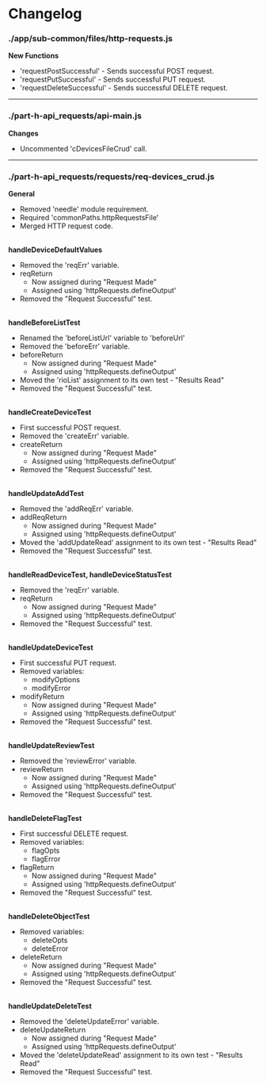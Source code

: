 # Changelog

### ./app/sub-common/files/http-requests.js

**New Functions**
* 'requestPostSuccessful' - Sends successful POST request.
* 'requestPutSuccessful' - Sends successful PUT request.
* 'requestDeleteSuccessful' - Sends successful DELETE request.

---

### ./part-h-api_requests/api-main.js

**Changes**
* Uncommented 'cDevicesFileCrud' call.

---

### ./part-h-api_requests/requests/req-devices_crud.js

**General**
* Removed 'needle' module requirement.
* Required 'commonPaths.httpRequestsFile'
* Merged HTTP request code.

\
**handleDeviceDefaultValues**
* Removed the 'reqErr' variable.
* reqReturn
	* Now assigned during "Request Made"
	* Assigned using 'httpRequests.defineOutput'
* Removed the "Request Successful" test.

\
**handleBeforeListTest**
* Renamed the 'beforeListUrl' variable to 'beforeUrl'
* Removed the 'beforeErr' variable.
* beforeReturn
	* Now assigned during "Request Made"
	* Assigned using 'httpRequests.defineOutput'
* Moved the 'rioList' assignment to its own test - "Results Read"
* Removed the "Request Successful" test.

\
**handleCreateDeviceTest**
* First successful POST request.
* Removed the 'createErr' variable.
* createReturn
	* Now assigned during "Request Made"
	* Assigned using 'httpRequests.defineOutput'
* Removed the "Request Successful" test.

\
**handleUpdateAddTest**
* Removed the 'addReqErr' variable.
* addReqReturn
	* Now assigned during "Request Made"
	* Assigned using 'httpRequests.defineOutput'
* Moved the 'addUpdateRead' assignment to its own test - "Results Read"
* Removed the "Request Successful" test.

\
**handleReadDeviceTest, handleDeviceStatusTest**
* Removed the 'reqErr' variable.
* reqReturn
	* Now assigned during "Request Made"
	* Assigned using 'httpRequests.defineOutput'
* Removed the "Request Successful" test.

\
**handleUpdateDeviceTest**
* First successful PUT request.
* Removed variables:
	* modifyOptions
	* modifyError
* modifyReturn
	* Now assigned during "Request Made"
	* Assigned using 'httpRequests.defineOutput'
* Removed the "Request Successful" test.

\
**handleUpdateReviewTest**
* Removed the 'reviewError' variable.
* reviewReturn
	* Now assigned during "Request Made"
	* Assigned using 'httpRequests.defineOutput'
* Removed the "Request Successful" test.

\
**handleDeleteFlagTest**
* First successful DELETE request.
* Removed variables:
	* flagOpts
	* flagError
* flagReturn
	* Now assigned during "Request Made"
	* Assigned using 'httpRequests.defineOutput'
* Removed the "Request Successful" test.

\
**handleDeleteObjectTest**
* Removed variables:
	* deleteOpts
	* deleteError
* deleteReturn
	* Now assigned during "Request Made"
	* Assigned using 'httpRequests.defineOutput'
* Removed the "Request Successful" test.

\
**handleUpdateDeleteTest**
* Removed the 'deleteUpdateError' variable.
* deleteUpdateReturn
	* Now assigned during "Request Made"
	* Assigned using 'httpRequests.defineOutput'
* Moved the 'deleteUpdateRead' assignment to its own test - "Results Read"
* Removed the "Request Successful" test.

